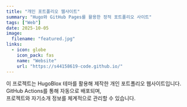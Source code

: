 ```yaml
---
title: "개인 포트폴리오 웹사이트"
summary: "Hugo와 GitHub Pages를 활용한 정적 포트폴리오 사이트"
tags: ["Web"]
date: 2025-10-05
image:
  filename: "featured.jpg"
links:
  - icon: globe
    icon_pack: fas
    name: "Website"
    url: "https://s44158619-code.github.io/"
---
```


이 프로젝트는 HugoBlox 테마를 활용해 제작한 개인 포트폴리오 웹사이트입니다.  
GitHub Actions를 통해 자동으로 배포되며,  
프로젝트와 자기소개 정보를 체계적으로 관리할 수 있습니다.
